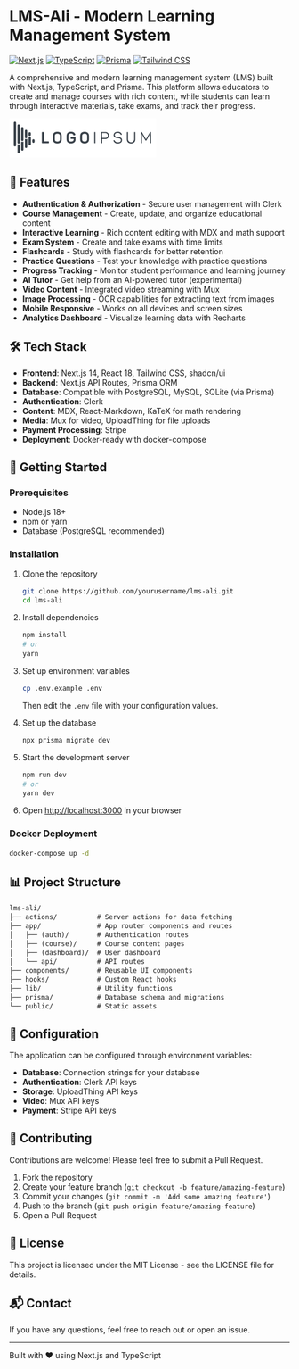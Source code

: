 # LMS-Ali - Modern Learning Management System

[![Next.js](https://img.shields.io/badge/Next.js-14-black)](https://nextjs.org/)
[![TypeScript](https://img.shields.io/badge/TypeScript-5-blue)](https://www.typescriptlang.org/)
[![Prisma](https://img.shields.io/badge/Prisma-6-darkblue)](https://www.prisma.io/)
[![Tailwind CSS](https://img.shields.io/badge/Tailwind-3-teal)](https://tailwindcss.com/)

A comprehensive and modern learning management system (LMS) built with Next.js, TypeScript, and Prisma. This platform allows educators to create and manage courses with rich content, while students can learn through interactive materials, take exams, and track their progress.

![LMS-Ali Screenshot](public/logo.svg)

## 🌟 Features

- **Authentication & Authorization** - Secure user management with Clerk
- **Course Management** - Create, update, and organize educational content
- **Interactive Learning** - Rich content editing with MDX and math support
- **Exam System** - Create and take exams with time limits
- **Flashcards** - Study with flashcards for better retention
- **Practice Questions** - Test your knowledge with practice questions
- **Progress Tracking** - Monitor student performance and learning journey
- **AI Tutor** - Get help from an AI-powered tutor (experimental)
- **Video Content** - Integrated video streaming with Mux
- **Image Processing** - OCR capabilities for extracting text from images
- **Mobile Responsive** - Works on all devices and screen sizes
- **Analytics Dashboard** - Visualize learning data with Recharts

## 🛠️ Tech Stack

- **Frontend**: Next.js 14, React 18, Tailwind CSS, shadcn/ui
- **Backend**: Next.js API Routes, Prisma ORM
- **Database**: Compatible with PostgreSQL, MySQL, SQLite (via Prisma)
- **Authentication**: Clerk
- **Content**: MDX, React-Markdown, KaTeX for math rendering
- **Media**: Mux for video, UploadThing for file uploads
- **Payment Processing**: Stripe
- **Deployment**: Docker-ready with docker-compose

## 🚀 Getting Started

### Prerequisites

- Node.js 18+
- npm or yarn
- Database (PostgreSQL recommended)

### Installation

1. Clone the repository
   ```bash
   git clone https://github.com/yourusername/lms-ali.git
   cd lms-ali
   ```

2. Install dependencies
   ```bash
   npm install
   # or
   yarn
   ```

3. Set up environment variables
   ```bash
   cp .env.example .env
   ```
   Then edit the `.env` file with your configuration values.

4. Set up the database
   ```bash
   npx prisma migrate dev
   ```

5. Start the development server
   ```bash
   npm run dev
   # or
   yarn dev
   ```

6. Open [http://localhost:3000](http://localhost:3000) in your browser

### Docker Deployment

```bash
docker-compose up -d
```

## 📊 Project Structure

```
lms-ali/
├── actions/          # Server actions for data fetching
├── app/              # App router components and routes
│   ├── (auth)/       # Authentication routes
│   ├── (course)/     # Course content pages
│   ├── (dashboard)/  # User dashboard
│   └── api/          # API routes
├── components/       # Reusable UI components
├── hooks/            # Custom React hooks
├── lib/              # Utility functions
├── prisma/           # Database schema and migrations
└── public/           # Static assets
```

## 🔧 Configuration

The application can be configured through environment variables:

- **Database**: Connection strings for your database
- **Authentication**: Clerk API keys
- **Storage**: UploadThing API keys
- **Video**: Mux API keys
- **Payment**: Stripe API keys

## 🤝 Contributing

Contributions are welcome! Please feel free to submit a Pull Request.

1. Fork the repository
2. Create your feature branch (`git checkout -b feature/amazing-feature`)
3. Commit your changes (`git commit -m 'Add some amazing feature'`)
4. Push to the branch (`git push origin feature/amazing-feature`)
5. Open a Pull Request

## 📄 License

This project is licensed under the MIT License - see the LICENSE file for details.

## 📬 Contact

If you have any questions, feel free to reach out or open an issue.

---

Built with ❤️ using Next.js and TypeScript
